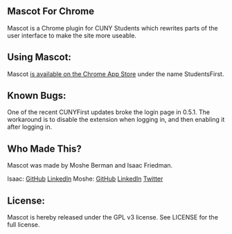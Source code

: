 Mascot For Chrome
---

Mascot is a Chrome plugin for CUNY Students which rewrites parts of the user interface to make the site more useable.

Using Mascot:
---
Mascot [is available on the Chrome App Store](https://chrome.google.com/webstore/detail/studentsfirst/bmoppdfdfmodkmpfjfodmeicmdnhnolb?utm_source=chrome-ntp-icon) under the name StudentsFirst.

Known Bugs:
---
One of the recent CUNYFirst updates broke the login page in 0.5.1. The workaround is to disable the extension when logging in, and then enabling it after logging in.

Who Made This?
---

Mascot was made by Moshe Berman and Isaac Friedman.

Isaac: [GitHub](https://github.com/isaac-friedman) [LinkedIn](https://www.linkedin.com/pub/isaac-friedman/63/a2/b95)
Moshe: [GitHub](http://github.com/mosheberman) [LinkedIn](https://www.linkedin.com/profile/view?id=93781288) [Twitter](http://twitter.com/bermaniastudios)


License:
---
Mascot is hereby released under the GPL v3 license. See LICENSE for the full license.
